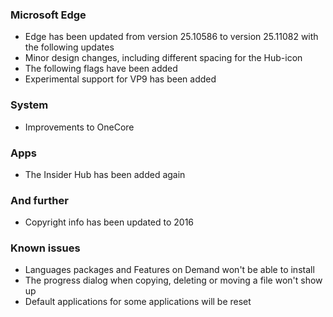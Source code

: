 ### Microsoft Edge
- Edge has been updated from version 25.10586 to version 25.11082 with the following updates
 - Minor design changes, including different spacing for the Hub-icon
- The following flags have been added
 - Experimental support for VP9 has been added

### System
- Improvements to OneCore

### Apps
- The Insider Hub has been added again

### And further
- Copyright info has been updated to 2016

### Known issues
- Languages packages and Features on Demand won't be able to install
- The progress dialog when copying, deleting or moving a file won't show up
- Default applications for some applications will be reset